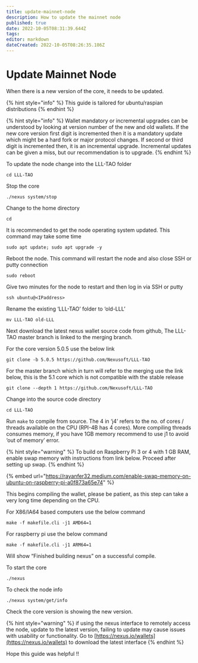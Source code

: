```yaml
---
title: update-mainnet-node
description: How to update the mainnet node
published: true
date: 2022-10-05T08:31:39.644Z
tags: 
editor: markdown
dateCreated: 2022-10-05T08:26:35.186Z
---
```


# Update Mainnet Node

When there is a new version of the core, it needs to be updated.

{% hint style="info" %}
This guide is tailored for ubuntu/raspian distributions
{% endhint %}

{% hint style="info" %}
Wallet mandatory or incremental upgrades can be understood by looking at version number of the new and old wallets. If the new core version first digit is incremented then it is a mandatory update which might be a hard fork or major protocol changes. If second or third digit is incremented then, it is an incremental upgrade. Incremental updates can be given a miss, but our recommendation is to upgrade.
{% endhint %}

To update the node change into the LLL-TAO folder

```
cd LLL-TAO
```

Stop the core

```
./nexus system/stop
```

Change to the home directory

```
cd
```

It is recommended to get the node operating system updated. This command may take some time

```
sudo apt update; sudo apt upgrade -y
```

Reboot the node. This command will restart the node and also close SSH or putty connection

```
sudo reboot
```

Give two minutes for the node to restart and then log in via SSH or putty

```
ssh ubuntu@<IPaddress>
```

Rename the existing ‘LLL-TAO’ folder to ‘old-LLL’

```
mv LLL-TAO old-LLL
```

Next download the latest nexus wallet source code from github, The LLL-TAO master branch is linked to the merging branch.

For the core version 5.0.5 use the below link

```
git clone -b 5.0.5 https://github.com/Nexusoft/LLL-TAO
```

For the master branch which in turn will refer to the merging use the link below, this is the 5.1 core which is not compatible with the stable release

```
git clone --depth 1 https://github.com/Nexusoft/LLL-TAO
```

Change into the source code directory

```
cd LLL-TAO
```

Run `make` to compile from source. The 4 in ‘j4’ refers to the no. of cores / threads available on the CPU (RPI-4B has 4 cores). More compiling threads consumes memory, if you have 1GB memory recommend to use j1 to avoid ‘out of memory’ error.

{% hint style="warning" %}
To build on Raspberry Pi 3 or 4 with 1 GB RAM, enable swap memory with instructions from link below. Proceed after setting up swap.
{% endhint %}

{% embed url="https://rayanfer32.medium.com/enable-swap-memory-on-ubuntu-on-raspberry-pi-a0f873a65e74" %}

This begins compiling the wallet, please be patient, as this step can take a very long time depending on the CPU.

For X86/IA64 based computers use the below command

```
make -f makefile.cli -j1 AMD64=1
```

For raspberry pi use the below command

```
make -f makefile.cli -j1 ARM64=1
```

Will show “Finished building nexus” on a successful compile.

To start the core

```
./nexus
```

To check the node info

```
./nexus system/get/info
```

Check the core version is showing the new version.

{% hint style="warning" %}
if using the nexus interface to remotely access the node, update to the latest version, failing to update may cause issues with usability or functionality. Go to [https://nexus.io/wallets](https://nexus.io/wallets) to download the latest interface
{% endhint %}

Hope this guide was helpful !!
